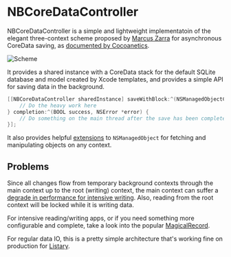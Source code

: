 # NBCoreDataController

NBCoreDataController is a simple and lightweight implementatoin of the elegant three-context scheme proposed by [Marcus Zarra](http://www.cimgf.com) for asynchronous CoreData saving, as [documented by Cocoanetics](http://www.cocoanetics.com/2012/07/multi-context-coredata/).

![Scheme](http://www.cocoanetics.com/files/Bildschirmfoto-2012-07-18-um-4.14.55-PM.png "Multi-Context CoreData stack with Asynchronous Saving (by Cocoanetics)")

It provides a shared instance with a CoreData stack for the default SQLite database and model created by Xcode templates, and provides a simple API for saving data in the background.

```objective-c
[[NBCoreDataController sharedInstance] saveWithBlock:^(NSManagedObjectContext *localContext) {
	// Do the heavy work here
} completion:^(BOOL success, NSError *error) {
	// Do something on the main thread after the save has been completed
}];
```

It also provides helpful [extensions](https://github.com/nunobaldaia/NBCoreDataController/blob/master/NSManagedObject%2BNBExtensions.h) to `NSManagedObject` for fetching and manipulating objects on any context.

## Problems
Since all changes flow from temporary background contexts through the main context up to the root (writing) context, the main context can suffer a [degrade in performance for intensive writing](http://floriankugler.com/2013/04/29/concurrent-core-data-stack-performance-shootout/). Also, reading from the root context will be locked while it is writing data.

For intensive reading/writing apps, or if you need something more configurable and complete, take a look into the popular [MagicalRecord](https://github.com/magicalpanda/MagicalRecord).

For regular data IO, this is a pretty simple architecture that's working fine on production for [Listary](http://listaryapp.com).